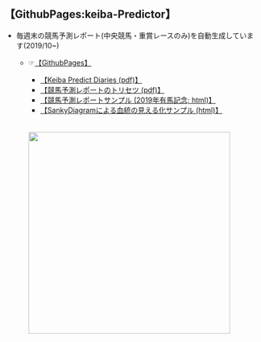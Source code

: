 ## 【GithubPages:keiba-Predictor】


- 毎週末の競馬予測レポート(中央競馬・重賞レースのみ)を自動生成しています(2019/10~)
  - ☞[【GithubPages】](https://ryutoro-galois.github.io/keiba-predictor/)

    - [【Keiba Predict Diaries (pdf)】](https://ryutoro-galois.github.io/keiba-predictor/manual/KeibaPredictDiaries_v1_201911.pdf)<br>
    - [【競馬予測レポートのトリセツ (pdf)】](https://ryutoro-galois.github.io/keiba-predictor/manual/keiba-predictor-tool(KPT)_r2.pdf)<br>
    - [【競馬予測レポートサンプル (2019年有馬記念; html)】](https://ryutoro-galois.github.io/keiba-predictor/report/PredResult_2019y_raceDate_20191221_20191222.html)<br>
    - [【SankyDiagramによる血統の見える化サンプル (html)】](https://ryutoro-galois.github.io/keiba-predictor/sankeyDiagram/sankeyDiagram_horse_pedigree_num_horses_16_generation_5.html)<br><br><br>
    

    <img src="https://user-images.githubusercontent.com/41958365/77542116-08a9c300-6ee9-11ea-8d5a-8da1d0c197d0.png" width="400">
